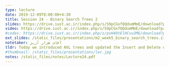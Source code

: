 ```yaml
---
type: lecture
date: 2019-12-09T8:00:00+4:30
title: Session 24 - Binary Search Trees 2
slides: https://drive.iust.ac.ir/index.php/s/S9pCGxfQQdumMmE/download?path=%2FSlides&files=S24.pdf
video: https://drive.iust.ac.ir/index.php/s/S9pCGxfQQdumMmE/download?path=%2FVideos&files=S24.mp4
#codes: https://drive.iust.ac.ir/index.php/s/pvH40tElHCvu3MG/download?path=%2FCode&files=S23.zip
ext_slides: /static_files/presentations/m2_week5_binary_search_trees.zip
notetaker: آقای هژار آزیز
tldr: Today we introduced AVL trees and updated the Insert and Delete operations to maintain the AVL property. Next, we introduced efficient Split and Merge operations for AVL trees. Finally, we introduced an example where we can use split and merge operations to solve it efficiently, in addition to compute order statistics in BSTs. 
#thumbnail: /static_files/presentations/lec.jpg
notes: /static_files/notes/Lecture24.pdf
---
```

